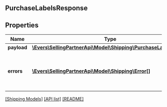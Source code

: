 ## PurchaseLabelsResponse

## Properties

Name | Type | Description | Notes
------------ | ------------- | ------------- | -------------
**payload** | [**\Evers\SellingPartnerApi\Model\Shipping\PurchaseLabelsResult**](PurchaseLabelsResult.md) |  | [optional]
**errors** | [**\Evers\SellingPartnerApi\Model\Shipping\Error[]**](Error.md) | A list of error responses returned when a request is unsuccessful. | [optional]

[[Shipping Models]](../) [[API list]](../../Api) [[README]](../../../README.md)
